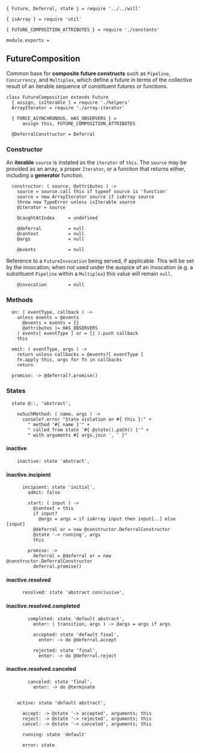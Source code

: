     { Future, Deferral, state } = require '../../will'

    { isArray } = require 'util'

    { FUTURE_COMPOSITION_ATTRIBUTES } = require './constants'

    module.exports =



## FutureComposition

Common base for **composite future constructs** such as `Pipeline`,
`Concurrency`, and `Multiplex`, which define a future in terms of the
collective result of an iterable sequence of constituent futures or functions.

    class FutureComposition extends Future
      { assign, isIterable } = require './helpers'
      ArrayIterator = require './array-iterator'

      { FORCE_ASYNCHRONOUS, HAS_OBSERVERS } =
          assign this, FUTURE_COMPOSITION_ATTRIBUTES

      @DeferralConstructor = Deferral


### Constructor

An **iterable** `source` is instated as the `iterator` of `this`. The `source`
may be provided as an array, a proper `Iterator`, or a function that returns
either, including a **generator** function.

      constructor: ( source, @attributes ) ->
        source = source.call this if typeof source is 'function'
        source = new ArrayIterator source if isArray source
        throw new TypeError unless isIterable source
        @iterator = source

        @caughtAtIndex     = undefined

        @deferral          = null
        @context           = null
        @args              = null

        @events            = null

Reference to a `FutureInvocation` being served, if applicable. This will be
set by the invocation; when not used under the auspice of an invocation (e.g. a
substituent `Pipeline` within a `Multiplex`) this value will remain `null`.

        @invocation        = null



### Methods

      on: ( eventType, callback ) ->
        unless events = @events
          @events = events = {}
          @attributes |= HAS_OBSERVERS
        ( events[ eventType ] or = [] ).push callback
        this

      emit: ( eventType, args ) ->
        return unless callbacks = @events?[ eventType ]
        fn.apply this, args for fn in callbacks
        return

      promise: -> @deferral?.promise()



### States

      state @::, 'abstract',

        noSuchMethod: ( name, args ) ->
          console?.error "State violation on #{ this }:" +
            " method '#{ name }'" +
            " called from state '#{ @state().path() }'" +
            " with arguments #{ args.join ', ' }"


#### inactive

        inactive: state 'abstract',


#### inactive.incipient

          incipient: state 'initial',
            admit: false

            start: ( input ) ->
              @context = this
              if input?
                @args = args = if isArray input then input[..] else [input]
              @deferral or = new @constructor.DeferralConstructor
              @state '-> running', args
              this

            promise: ->
              deferral = @deferral or = new @constructor.DeferralConstructor
              deferral.promise()


#### inactive.resolved

          resolved: state 'abstract conclusive',


#### inactive.resolved.completed

            completed: state 'default abstract',
              enter: ( transition, args ) -> @args = args if args

              accepted: state 'default final',
                enter: -> do @deferral.accept

              rejected: state 'final',
                enter: -> do @deferral.reject


#### inactive.resolved.canceled

            canceled: state 'final',
              enter: -> do @terminate


        active: state 'default abstract',

          accept: -> @state '-> accepted', arguments; this
          reject: -> @state '-> rejected', arguments; this
          cancel: -> @state '-> canceled', arguments; this

          running: state 'default'

          error: state
